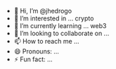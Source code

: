 - 👋 Hi, I’m @jhedrogo
- 👀 I’m interested in ... crypto
- 🌱 I’m currently learning ... web3
- 💞️ I’m looking to collaborate on ...
- 📫 How to reach me ...
- 😄 Pronouns: ...
- ⚡ Fun fact: ...

<!---
jhedrogo/jhedrogo is a ✨ special ✨ repository because its `README.md` (this file) appears on your GitHub profile.
You can click the Preview link to take a look at your changes.
--->
